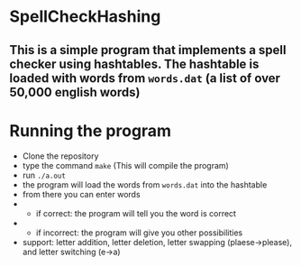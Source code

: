 # SpellCheckHashing
## This is a simple program that implements a spell checker using hashtables. The hashtable is loaded with words from `words.dat` (a list of over 50,000 english words)
# Running the program
- Clone the repository
- type the command `make` (This will compile the program)
- run `./a.out`
- the program will load the words from `words.dat` into the hashtable
- from there you can enter words
- - if correct: the program will tell you the word is correct
- - if incorrect: the program will give you other possibilities
- support: letter addition, letter deletion, letter swapping (plaese->please), and letter switching (e->a)
